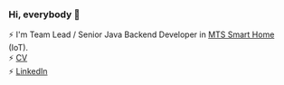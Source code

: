 ### Hi, everybody 👋
⚡ I'm Team Lead / Senior Java Backend Developer in [MTS Smart Home](https://mts-digital.ru/) (IoT). <br/>
⚡ [CV](https://adelaidekangaroo.github.io/) <br/>
⚡ [LinkedIn](https://www.linkedin.com/in/sergey-simonov-81b576245/?locale=en_US)
